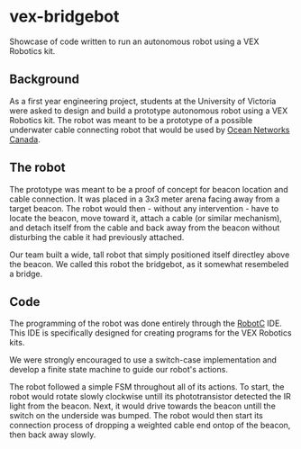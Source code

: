 # vex-bridgebot

Showcase of code written to run an autonomous robot using a VEX Robotics kit. 

## Background

As a first year engineering project, students at the University of Victoria were asked to design and build a prototype autonomous robot using a VEX Robotics kit. The robot was meant to be a prototype of a possible underwater cable connecting robot that would be used by [Ocean Networks Canada](http://www.oceannetworks.ca/).

## The robot

The prototype was meant to be a proof of concept for beacon location and cable connection. It was placed in a 3x3 meter arena facing away from a target beacon. The robot would then - without any intervention - have to locate the beacon, move toward it, attach a cable (or similar mechanism), and detach itself from the cable and back away from the beacon without disturbing the cable it had previously attached.

Our team built a wide, tall robot that simply positioned itself directley above the beacon. We called this robot the bridgebot, as it somewhat resembeled a bridge.


## Code

The programming of the robot was done entirely through the [RobotC](http://www.robotc.net/) IDE. This IDE is specifically designed for creating programs for the VEX Robotics kits. 

We were strongly encouraged to use a switch-case implementation and develop a finite state machine to guide our robot's actions.

The robot followed a simple FSM throughout all of its actions. To start, the robot would rotate slowly clockwise untill its phototransistor detected the IR light from the beacon. Next, it would drive towards the beacon untill the switch on the underside was bumped. The robot would then start its connection process of dropping a weighted cable end ontop of the beacon, then back away slowly.

